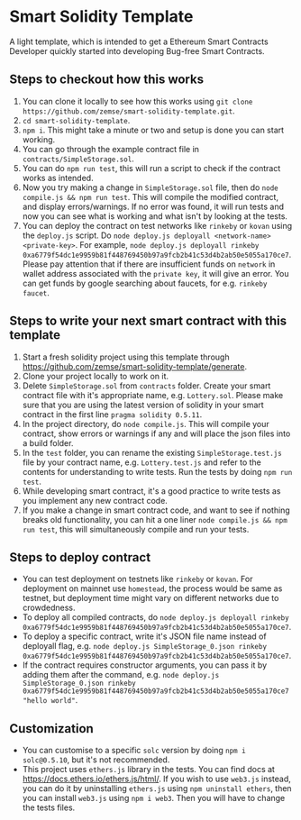 # Smart Solidity Template
A light template, which is intended to get a Ethereum Smart Contracts Developer quickly started into developing Bug-free Smart Contracts.
## Steps to checkout how this works
1. You can clone it locally to see how this works using `git clone https://github.com/zemse/smart-solidity-template.git`.
2. `cd smart-solidity-template`.
3. `npm i`. This might take a minute or two and setup is done you can start working.
4.  You can go through the example contract file in `contracts/SimpleStorage.sol`.
5. You can do `npm run test`, this will run a script to check if the contract works as intended.
6. Now you try making a change in `SimpleStorage.sol` file, then do `node compile.js && npm run test`. This will compile the modified contract, and display errors/warnings. If no error was found, it will run tests and now you can see what is working and what isn't by looking at the tests.
7. You can deploy the contract on test networks like `rinkeby` or `kovan` using the `deploy.js` script. Do `node deploy.js deployall <network-name> <private-key>`. For example, `node deploy.js deployall rinkeby 0xa6779f54dc1e9959b81f448769450b97a9fcb2b41c53d4b2ab50e5055a170ce7`. Please pay attention that if there are insufficient funds on `network` in wallet address associated with the `private key`, it will give an error. You can get funds by google searching about faucets, for e.g. `rinkeby faucet`.

## Steps to write your next smart contract with this template
1. Start a fresh solidity project using this template through https://github.com/zemse/smart-solidity-template/generate.
2. Clone your project locally to work on it.
3. Delete `SimpleStorage.sol` from `contracts` folder. Create your smart contract file with it's appropriate name, e.g. `Lottery.sol`. Please make sure that you are using the latest version of solidity in your smart contract in the first line `pragma solidity 0.5.11`.
4. In the project directory, do `node compile.js`. This will compile your contract, show errors or warnings if any and will place the json files into a build folder.
5. In the `test` folder, you can rename the existing `SimpleStorage.test.js` file by your contract name, e.g. `Lottery.test.js` and refer to the contents for understanding to write tests. Run the tests by doing `npm run test`.
6. While developing smart contract, it's a good practice to write tests as you implement any new contract code.
7. If you make a change in smart contract code, and want to see if nothing breaks old functionality, you can hit a one liner `node compile.js && npm run test`, this will simultaneously compile and run your tests.

## Steps to deploy contract
- You can test deployment on testnets like `rinkeby` or `kovan`. For deployment on mainnet use `homestead`, the process would be same as testnet, but deployment time might vary on different networks due to crowdedness.
- To deploy all compiled contracts, do `node deploy.js deployall rinkeby 0xa6779f54dc1e9959b81f448769450b97a9fcb2b41c53d4b2ab50e5055a170ce7`.
- To deploy a specific contract, write it's JSON file name instead of deployall flag, e.g. `node deploy.js SimpleStorage_0.json rinkeby 0xa6779f54dc1e9959b81f448769450b97a9fcb2b41c53d4b2ab50e5055a170ce7`.
- If the contract requires constructor arguments, you can pass it by adding them after the command, e.g. `node deploy.js SimpleStorage_0.json rinkeby 0xa6779f54dc1e9959b81f448769450b97a9fcb2b41c53d4b2ab50e5055a170ce7 "hello world"`.

## Customization
- You can customise to a specific `solc` version by doing `npm i solc@0.5.10`, but it's not recommended.
- This project uses `ethers.js` library in the tests. You can find docs at https://docs.ethers.io/ethers.js/html/. If you wish to use `web3.js` instead, you can do it by uninstalling `ethers.js` using `npm uninstall ethers`, then you can install `web3.js` using `npm i web3`. Then you will have to change the tests files.
